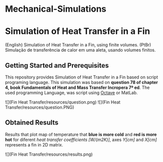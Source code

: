 # Mechanical-Simulations

# Simulation of Heat Transfer in a Fin
(English) Simulation of Heat Transfer in a Fin, using finite volumes.
(PtBr) Simulação de transferência de calor em uma aleta, usando volumes finitos.

## Getting Started and Prerequisites
This repository provides Simulation of Heat Transfer in a Fin based on script programing language. This simulation was based on **question 78 of chapter 4, book Fundamentals of Heat and Mass Transfer Incropera 7ª ed**. The used programming Language, was script using [Octave](https://www.gnu.org/software/octave/) or MatLab.

![](Fin Heat Transfer/resources/question.png)
![](Fin Heat Transfer/resources/question.PNG)

## Obtained Results
Results that plot map of temperature that **blue is more cold** and **red is more hot** for diferent *heat transfer coefficients [W/(m2K)]*, axes *Y[cm]* and *X[cm]* represents a fin in 2D matrix.

![](Fin Heat Transfer/resources/results.png)


